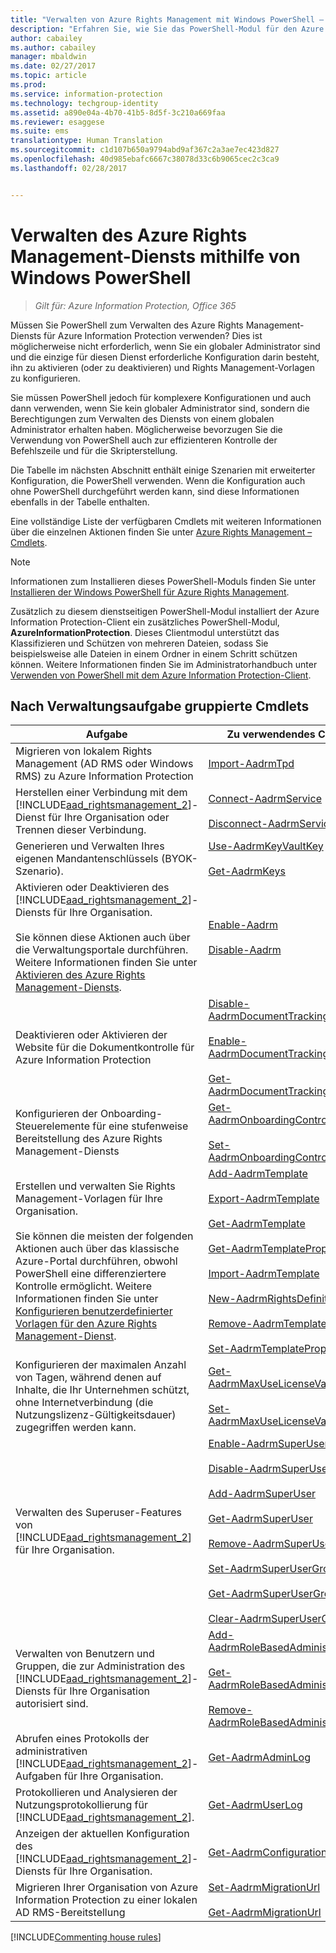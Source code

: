 ```yaml
---
title: "Verwalten von Azure Rights Management mit Windows PowerShell – AIP"
description: "Erfahren Sie, wie Sie das PowerShell-Modul für den Azure Rights Management-Dienst (AADRM) von Azure Information Protection verwenden können, um diesen Dienst für Ihre Organisation zu verwalten."
author: cabailey
ms.author: cabailey
manager: mbaldwin
ms.date: 02/27/2017
ms.topic: article
ms.prod: 
ms.service: information-protection
ms.technology: techgroup-identity
ms.assetid: a890e04a-4b70-41b5-8d5f-3c210a669faa
ms.reviewer: esaggese
ms.suite: ems
translationtype: Human Translation
ms.sourcegitcommit: c1d107b650a9794abd9af367c2a3ae7ec423d827
ms.openlocfilehash: 40d985ebafc6667c38078d33c6b9065cec2c3ca9
ms.lasthandoff: 02/28/2017


---
```


# <a name="administering-the-azure-rights-management-service-by-using-windows-powershell"></a>Verwalten des Azure Rights Management-Diensts mithilfe von Windows PowerShell

>*Gilt für: Azure Information Protection, Office 365*

Müssen Sie PowerShell zum Verwalten des Azure Rights Management-Diensts für Azure Information Protection verwenden? Dies ist möglicherweise nicht erforderlich, wenn Sie ein globaler Administrator sind und die einzige für diesen Dienst erforderliche Konfiguration darin besteht, ihn zu aktivieren (oder zu deaktivieren) und Rights Management-Vorlagen zu konfigurieren.

Sie müssen PowerShell jedoch für komplexere Konfigurationen und auch dann verwenden, wenn Sie kein globaler Administrator sind, sondern die Berechtigungen zum Verwalten des Diensts von einem globalen Administrator erhalten haben. Möglicherweise bevorzugen Sie die Verwendung von PowerShell auch zur effizienteren Kontrolle der Befehlszeile und für die Skripterstellung.

Die Tabelle im nächsten Abschnitt enthält einige Szenarien mit erweiterter Konfiguration, die PowerShell verwenden. Wenn die Konfiguration auch ohne PowerShell durchgeführt werden kann, sind diese Informationen ebenfalls in der Tabelle enthalten.

Eine vollständige Liste der verfügbaren Cmdlets mit weiteren Informationen über die einzelnen Aktionen finden Sie unter [Azure Rights Management – Cmdlets](http://msdn.microsoft.com/library/azure/dn629398.aspx).

> [!NOTE]
> Informationen zum Installieren dieses PowerShell-Moduls finden Sie unter [Installieren der Windows PowerShell für Azure Rights Management](install-powershell.md).

Zusätzlich zu diesem dienstseitigen PowerShell-Modul installiert der Azure Information Protection-Client ein zusätzliches PowerShell-Modul, **AzureInformationProtection**. Dieses Clientmodul unterstützt das Klassifizieren und Schützen von mehreren Dateien, sodass Sie beispielsweise alle Dateien in einem Ordner in einem Schritt schützen können. Weitere Informationen finden Sie im Administratorhandbuch unter [Verwenden von PowerShell mit dem Azure Information Protection-Client](../rms-client/client-admin-guide-powershell.md).

## <a name="cmdlets-grouped-by-administration-task"></a>Nach Verwaltungsaufgabe gruppierte Cmdlets

|Aufgabe|Zu verwendendes Cmdlet|
|-------------------|------------------------------|
|Migrieren von lokalem Rights Management (AD RMS oder Windows RMS) zu Azure Information Protection|[Import-AadrmTpd](/powershell/aadrm/vlatest//import-aadrmtpd)|
|Herstellen einer Verbindung mit dem [!INCLUDE[aad_rightsmanagement_2](../includes/aad_rightsmanagement_2_md.md)]-Dienst für Ihre Organisation oder Trennen dieser Verbindung.|[Connect-AadrmService](/powershell/aadrm/vlatest/connect-aadrmservice)<br /><br />[Disconnect-AadrmService](/powershell/aadrm/vlatest/disconnect-aadrmservice)|
|Generieren und Verwalten Ihres eigenen Mandantenschlüssels (BYOK-Szenario).|[Use-AadrmKeyVaultKey](/powershell/aadrm/vlatest/use-aadrmkeyvaultkey)<br /><br />[Get-AadrmKeys](/powershell/aadrm/vlatest/get-aadrmkeys)|
|Aktivieren oder Deaktivieren des [!INCLUDE[aad_rightsmanagement_2](../includes/aad_rightsmanagement_2_md.md)]-Diensts für Ihre Organisation.<br /><br />Sie können diese Aktionen auch über die Verwaltungsportale durchführen. Weitere Informationen finden Sie unter [Aktivieren des Azure Rights Management-Diensts](activate-service.md).|[Enable-Aadrm](/powershell/aadrm/vlatest/enable-aadrm)<br /><br />[Disable-Aadrm](/powershell/aadrm/vlatest/disable-aadrm)|
|Deaktivieren oder Aktivieren der Website für die Dokumentkontrolle für Azure Information Protection|[Disable-AadrmDocumentTrackingFeature](/powershell/aadrm/vlatest/disable-aadrmdocumenttrackingfeature)<br /><br />[Enable-AadrmDocumentTrackingFeature](/powershell/aadrm/vlatest/enable-aadrmdocumenttrackingfeature)<br /><br />[Get-AadrmDocumentTrackingFeature](/powershell/aadrm/vlatest/get-aadrmdocumenttrackingfeature)|
|Konfigurieren der Onboarding-Steuerelemente für eine stufenweise Bereitstellung des Azure Rights Management-Diensts|[Get-AadrmOnboardingControlPolicy](/powershell/aadrm/vlatest/get-aadrmonboardingcontrolpolicy)<br /><br />[Set-AadrmOnboardingControlPolicy](/powershell/aadrm/vlatest/set-aadrmonboardingcontrolpolicy)|
|Erstellen und verwalten Sie Rights Management-Vorlagen für Ihre Organisation.<br /><br />Sie können die meisten der folgenden Aktionen auch über das klassische Azure-Portal durchführen, obwohl PowerShell eine differenziertere Kontrolle ermöglicht. Weitere Informationen finden Sie unter [Konfigurieren benutzerdefinierter Vorlagen für den Azure Rights Management-Dienst](configure-custom-templates.md).|[Add-AadrmTemplate](/powershell/aadrm/vlatest/add-aadrmtemplate)<br /><br />[Export-AadrmTemplate](/powershell/aadrm/vlatest/export-aadrmtemplate)<br /><br />[Get-AadrmTemplate](/powershell/aadrm/vlatest/get-aadrmtemplate)<br /><br />[Get-AadrmTemplateProperty](/powershell/aadrm/vlatest/get-aadrmtemplateproperty)<br /><br />[Import-AadrmTemplate](/powershell/aadrm/vlatest/import-aadrmtemplate)<br /><br />[New-AadrmRightsDefinition](/powershell/aadrm/vlatest/new-aadrmrightsdefinition)<br /><br />[Remove-AadrmTemplate](/powershell/aadrm/vlatest/remove-aadrmtemplate)<br /><br />[Set-AadrmTemplateProperty](/powershell/aadrm/vlatest/set-aadrmtemplateproperty)|
|Konfigurieren der maximalen Anzahl von Tagen, während denen auf Inhalte, die Ihr Unternehmen schützt, ohne Internetverbindung (die Nutzungslizenz-Gültigkeitsdauer) zugegriffen werden kann.|[Get-AadrmMaxUseLicenseValidityTime](/powershell/aadrm/vlatest/get-aadrmmaxuselicensevaliditytime)<br /><br />[Set-AadrmMaxUseLicenseValidityTime](/powershell/aadrm/vlatest/set-aadrmmaxuselicensevaliditytime)|
|Verwalten des Superuser-Features von [!INCLUDE[aad_rightsmanagement_2](../includes/aad_rightsmanagement_2_md.md)] für Ihre Organisation.|[Enable-AadrmSuperUserFeature](/powershell/aadrm/vlatest/enable-aadrmsuperuserfeature)<br /><br />[Disable-AadrmSuperUserFeature](/powershell/aadrm/vlatest/disable-aadrmsuperuserfeature)<br /><br />[Add-AadrmSuperUser](/powershell/aadrm/vlatest/add-aadrmsuperuser)<br /><br />[Get-AadrmSuperUser](/powershell/aadrm/vlatest/get-aadrmsuperuser)<br /><br />[Remove-AadrmSuperUser](/powershell/aadrm/vlatest/remove-aadrmsuperuser)<br /><br />[Set-AadrmSuperUserGroup](/powershell/aadrm/vlatest/set-aadrmsuperusergroup)<br /><br />[Get-AadrmSuperUserGroup](/powershell/aadrm/vlatest/get-aadrmsuperusergroup)<br /><br />[Clear-AadrmSuperUserGroup](/powershell/aadrm/vlatest/clear-aadrmsuperusergroup)|
|Verwalten von Benutzern und Gruppen, die zur Administration des [!INCLUDE[aad_rightsmanagement_2](../includes/aad_rightsmanagement_2_md.md)]-Diensts für Ihre Organisation autorisiert sind.|[Add-AadrmRoleBasedAdministrator](/powershell/aadrm/vlatest/add-aadrmrolebasedadministrator)<br /><br />[Get-AadrmRoleBasedAdministrator](/powershell/aadrm/vlatest/get-aadrmrolebasedadministrator)<br /><br />[Remove-AadrmRoleBasedAdministrator](/powershell/aadrm/vlatest/remove-aadrmrolebasedadministrator)|
|Abrufen eines Protokolls der administrativen [!INCLUDE[aad_rightsmanagement_2](../includes/aad_rightsmanagement_2_md.md)]-Aufgaben für Ihre Organisation.|[Get-AadrmAdminLog](https://msdn.microsoft.com/library/azure/dn629430.aspx)|
|Protokollieren und Analysieren der Nutzungsprotokollierung für [!INCLUDE[aad_rightsmanagement_2](../includes/aad_rightsmanagement_2_md.md)].|[Get-AadrmUserLog](/powershell/aadrm/vlatest/get-aadrmuserlog)|
|Anzeigen der aktuellen Konfiguration des [!INCLUDE[aad_rightsmanagement_2](../includes/aad_rightsmanagement_2_md.md)]-Diensts für Ihre Organisation.|[Get-AadrmConfiguration](/powershell/aadrm/vlatest/get-aadrmconfiguration)|
|Migrieren Ihrer Organisation von Azure Information Protection zu einer lokalen AD RMS-Bereitstellung|[Set-AadrmMigrationUrl](/powershell/aadrm/vlatest/set-aadrmmigrationurl)<br /><br />[Get-AadrmMigrationUrl](/powershell/aadrm/vlatest/get-aadrmmigrationurl)|

[!INCLUDE[Commenting house rules](../includes/houserules.md)]

